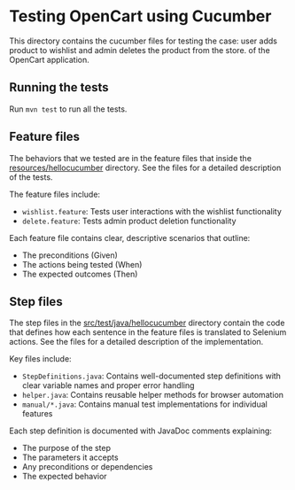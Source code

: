 # Testing OpenCart using Cucumber

This directory contains the cucumber files for testing the case: user adds product to wishlist and admin deletes the product from the store. of the OpenCart application.

## Running the tests
Run ```mvn test``` to run all the tests.

## Feature files
The behaviors that we tested are in the feature files that inside the [resources/hellocucumber](resources/hellocucumber) directory. See the files for a detailed description of the tests.

The feature files include:
- `wishlist.feature`: Tests user interactions with the wishlist functionality
- `delete.feature`: Tests admin product deletion functionality

Each feature file contains clear, descriptive scenarios that outline:
- The preconditions (Given)
- The actions being tested (When)
- The expected outcomes (Then)

## Step files
The step files in the [src/test/java/hellocucumber](src/test/java/hellocucumber) directory contain the code that defines how each sentence in the feature files is translated to Selenium actions. See the files for a detailed description of the implementation.

Key files include:
- `StepDefinitions.java`: Contains well-documented step definitions with clear variable names and proper error handling
- `helper.java`: Contains reusable helper methods for browser automation
- `manual/*.java`: Contains manual test implementations for individual features

Each step definition is documented with JavaDoc comments explaining:
- The purpose of the step
- The parameters it accepts
- Any preconditions or dependencies
- The expected behavior